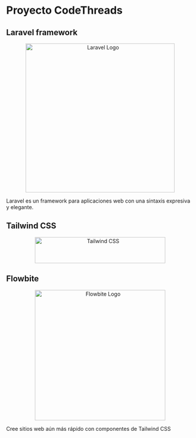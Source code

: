# Proyecto CodeThreads



## Laravel framework

<p align="center">
    <a href="https://laravel.com" target="_blank" rel="nofollow">
        <img src="https://raw.githubusercontent.com/laravel/art/master/logo-lockup/5%20SVG/2%20CMYK/1%20Full%20Color/laravel-logolockup-cmyk-red.svg"
            width="400" alt="Laravel Logo">
    </a>
</p>

Laravel es un framework para aplicaciones web con una sintaxis expresiva y elegante.

## Tailwind CSS

<p align="center" dir="auto">
    <a href="https://tailwindcss.com" rel="nofollow">
        <themed-picture data-catalyst-inline="true" data-catalyst="">
            <picture>
                <source media="(prefers-color-scheme: dark)"
                    srcset="https://raw.githubusercontent.com/tailwindlabs/tailwindcss/HEAD/.github/logo-dark.svg">
                <source media="(prefers-color-scheme: light)"
                    srcset="https://raw.githubusercontent.com/tailwindlabs/tailwindcss/HEAD/.github/logo-light.svg">
                <img alt="Tailwind CSS"
                    src="https://raw.githubusercontent.com/tailwindlabs/tailwindcss/HEAD/.github/logo-light.svg"
                    width="350" height="70" style="visibility:visible;max-width:100%;">
            </picture>
        </themed-picture>
    </a>
</p>

## Flowbite

<p align="center">
    <a href="https://flowbite.com/" target="_blank" rel="nofollow">
        <img src="https://camo.githubusercontent.com/46fcf83d0b41814e6a640808d16ed92866674fd38b78bc67fb727ac93e513eae/68747470733a2f2f666c6f77626974652e73332e616d617a6f6e6177732e636f6d2f6769746875622f6c6f676f2d6769746875622e706e67"
            width="350" alt="Flowbite Logo">
    </a>
</p>

Cree sitios web aún más rápido con componentes de Tailwind CSS